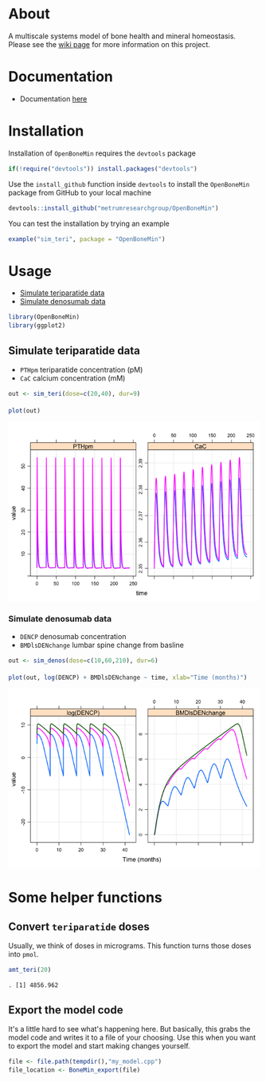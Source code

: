 
About
=====

A multiscale systems model of bone health and mineral homeostasis. Please see the [wiki page](https://github.com/metrumresearchgroup/OpenBoneMin/wiki) for more information on this project.

Documentation
=============

-   Documentation [here](vignettes/modeldoc.Rmd)

Installation
============

Installation of `OpenBoneMin` requires the `devtools` package

``` r
if(!require("devtools")) install.packages("devtools")
```

Use the `install_github` function inside `devtools` to install the `OpenBoneMin` package from GitHub to your local machine

``` r
devtools::install_github("metrumresearchgroup/OpenBoneMin")
```

You can test the installation by trying an example

``` r
example("sim_teri", package = "OpenBoneMin")
```

Usage
=====

-   [Simulate teriparatide data](#teri)
-   [Simulate denosumab data](#denos)

``` r
library(OpenBoneMin)
library(ggplot2)
```

<a name="teri"></a>

Simulate teriparatide data
--------------------------

-   `PTHpm` teriparatide concentration (pM)
-   `CaC` calcium concentration (mM)

``` r
out <- sim_teri(dose=c(20,40), dur=9)

plot(out)
```

![](inst/img/README-unnamed-chunk-6-1.png)

<a name="denos"></a>

### Simulate denosumab data

-   `DENCP` denosumab concentration
-   `BMDlsDENchange` lumbar spine change from basline

``` r
out <- sim_denos(dose=c(10,60,210), dur=6)

plot(out, log(DENCP) + BMDlsDENchange ~ time, xlab="Time (months)")
```

![](inst/img/README-unnamed-chunk-7-1.png)

Some helper functions
=====================

Convert `teriparatide` doses
----------------------------

Usually, we think of doses in micrograms. This function turns those doses into `pmol`.

``` r
amt_teri(20)
```

    . [1] 4856.962

Export the model code
---------------------

It's a little hard to see what's happening here. But basically, this grabs the model code and writes it to a file of your choosing. Use this when you want to export the model and start making changes yourself.

``` r
file <- file.path(tempdir(),"my_model.cpp")
file_location <- BoneMin_export(file)
```
